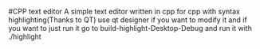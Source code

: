 #CPP text editor
A simple text editor written in cpp for cpp with syntax highlighting(Thanks to QT)
use qt designer if you want to modify it and if you want to just run it go to build-highlight-Desktop-Debug
and run it with ./highlight
